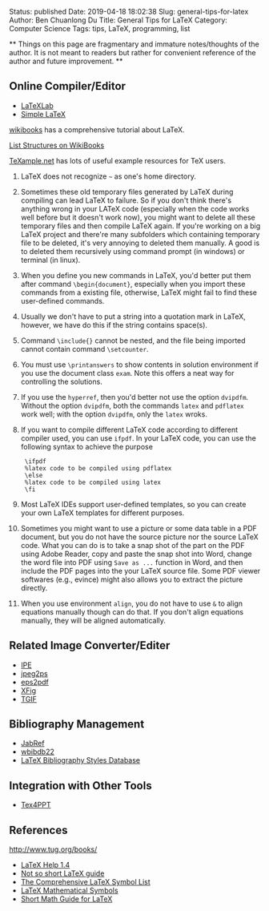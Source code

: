 Status: published
Date: 2019-04-18 18:02:38
Slug: general-tips-for-latex
Author: Ben Chuanlong Du
Title: General Tips for LaTeX
Category: Computer Science
Tags: tips, LaTeX, programming, list

**
Things on this page are fragmentary and immature notes/thoughts of the author.
It is not meant to readers but rather for convenient reference of the author and future improvement.
**



## Online Compiler/Editor

- [LaTeXLab](http://docs.latexlab.org/)
- [Simple LaTeX](http://www.simplelatex.com/)

[wikibooks](http://en.wikibooks.org/wiki/Latex) has a comprehensive tutorial about LaTeX. 

[List Structures on WikiBooks](http://en.wikibooks.org/wiki/LaTeX/List_Structures)

[TeXample.net](http://www.texample.net/) has lots of useful example resources for TeX users.

1. LaTeX does not recognize `~` as one's home directory.

2. Sometimes these old temporary files generated by LaTeX during compiling can lead LaTeX to failure. 
    So if you don't think there's anything wrong in your LATeX code 
    (especially when the code works well before but it doesn't work now), 
    you might want to delete all these temporary files and then compile LaTeX again. 
    If you're working on a big LaTeX project and there're many subfolders which containing temporary file to be deleted, 
    it's very annoying to deleted them manually. 
    A good is to deleted them recursively using command prompt (in windows) or terminal (in linux).

3. When you define you new commands in LaTeX, 
    you'd better put them after command `\begin{document}`, 
    especially when you import these commands from a existing file, otherwise, 
    LaTeX might fail to find these user-defined commands.

4. Usually we don't have to put a string into a quotation mark in LaTeX,
    however, we have do this if the string contains space(s).

5. Command `\include{}` cannot be nested, 
    and the file being
    imported cannot contain command `\setcounter`.

6. You must use `\printanswers` to show contents in solution
    environment if you use the document class `exam`. Note this offers a
    neat way for controlling the solutions.

7. If you use the `hyperref`, then you'd better not use the option `dvipdfm`.
    Without the option `dvipdfm`, both the commands `latex` and  `pdflatex`
    work well; with the option `dvipdfm`, only the `latex` wroks.

1. If you want to compile different LaTeX code according to different
    compiler used, you can use `ifpdf`. In your LaTeX code, you can use
    the following syntax to achieve the purpose

        \ifpdf
        %latex code to be compiled using pdflatex
        \else
        %latex code to be compiled using latex
        \fi
            

1. Most LaTeX IDEs support user-defined templates,
    so you can create your own LaTeX templates for different purposes.

2. Sometimes you might want to use a picture or some data table in a PDF document,
    but you do not have the source picture nor the source LaTeX code. What you
    can do is to take a snap shot of the part on the PDF using Adobe Reader,
    copy and paste the snap shot into Word, change the word file into PDF
    using `Save as ...` function in Word, and then include the PDF pages
    into the your LaTeX source file. Some PDF viewer softwares (e.g., evince) might also allows you
    to extract the picture directly. 

3. When you use environment `align`, you do not have to use `&` to align
    equations manually though can do that. If you don't align equations
    manually, they will be aligned automatically.

## Related Image Converter/Editer 

- [IPE](http://tclab.kaist.ac.kr/ipe/)
- [jpeg2ps](http://www.ctan.org/tex-archive/support/jpeg2ps/)
- [eps2pdf](http://www.ctan.org/tex-archive/support/eps2pdf/)
- [XFig](http://www.xfig.org/)
- [TGIF](http://bourbon.usc.edu/tgif/download.html)

## Bibliography Management 

- [JabRef](http://sourceforge.net/projects/jabref/)
- [wbibdb22](http://www.ctan.org/tex-archive/support/bibdb/)
- [LaTeX Bibliography Styles Database](http://jo.irisson.free.fr/bstdatabase/)

## Integration with Other Tools 

- [Tex4PPT](http://users.ecs.soton.ac.uk/srg/softwaretools/presentation/TeX4PPT/)

## References        

http://www.tug.org/books/

- [LaTeX Help 1.4](http://www.emerson.emory.edu/services/latex/latex2e/latex2e_toc.html)
- [Not so short LaTeX guide](http://www.ctan.org/tex-archive/info/lshort/english/lshort.pdf)
- [The Comprehensive LaTeX Symbol List](ftp://tug.ctan.org/pub/tex-archive/info/symbols/comprehensive/symbols-letter.pdf)
- [LaTeX Mathematical Symbols](http://amath.colorado.edu/documentation/LaTeX/Symbols.pdf)
- [Short Math Guide for LaTeX](ftp://ftp.ams.org/pub/tex/doc/amsmath/short-math-guide.pdf)
